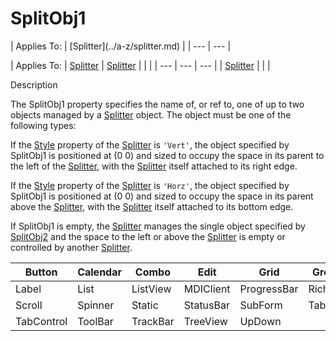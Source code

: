 




<h1 class="heading"><span class="name">SplitObj1</span></h1>
| Applies To: | [Splitter](../a-z/splitter.md) |
| --- | ---  |

| Applies To: | [Splitter](../a-z/splitter.md) | [Splitter](../a-z/splitter.md) |  |  |
| --- | --- | ---  |
| [Splitter](../a-z/splitter.md) |  |  |


Description


The SplitObj1 property specifies the name of, or ref to, one of up to two objects managed by a [Splitter](../a-z/splitter.md) object. The object must be one of the following types:


If the [Style](../a-z/style.md) property of the [Splitter](../a-z/splitter.md) is `'Vert'`, the object specified by SplitObj1 is positioned at (0 0) and sized to occupy the space in its parent to the left of the [Splitter](../a-z/splitter.md), with the [Splitter](../a-z/splitter.md) itself attached to its right edge.


If the [Style](../a-z/style.md) property of the [Splitter](../a-z/splitter.md) is `'Horz'`, the object specified by SplitObj1 is positioned at (0 0) and sized to occupy the space in its parent above the [Splitter](../a-z/splitter.md), with the [Splitter](../a-z/splitter.md) itself attached to its bottom edge.


If SplitObj1 is empty, the [Splitter](../a-z/splitter.md) manages the single object specified by [SplitObj2](../a-z/splitobj2.md) and the space to the left or above the [Splitter](../a-z/splitter.md) is empty or controlled by another [Splitter](../a-z/splitter.md).


| Button | Calendar | Combo | Edit | Grid | Group |
| --- | --- | --- | --- | --- | ---  |
| Label | List | ListView | MDIClient | ProgressBar | RichEdit |
| Scroll | Spinner | Static | StatusBar | SubForm | TabBar |
| TabControl | ToolBar | TrackBar | TreeView | UpDown |  |


